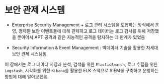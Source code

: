 # 보안 관제 시스템

* Enterprise Security Management + 로그 관리 시스템을 도입하는 방식에서 운영, 정제된 보안 이벤트들에 대해 관제하고 로그 데이터는 로그 감사를 위해 저장했을 뿐이어서 APT 공격과 같은 지능적인 공격을 탐지하는 데 한계가 있었음

* Security Information & Event Management : 빅데이터 기술을 활용한 차세대 보안 관제 시스템임

이 장에서는 로그 데이터 저장과 분석, 검색을 위한 `ElasticSearch`, 로그 수집을 위한 `Logstash`, 시각화를 위한 `Kibana`를 활용한 ELK 스택으로 SIEM을 구축하고 운영하는 방법에 대해 알아보겠음.